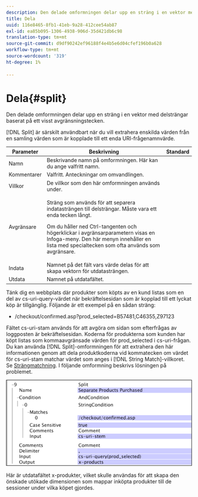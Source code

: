 ```yaml
---
description: Den delade omformningen delar upp en sträng i en vektor med delsträngar baserat på ett visst avgränsningstecken.
title: Dela
uuid: 116e8465-8fb1-41eb-9a28-412cee54ab87
exl-id: ea85b095-1306-4938-906d-35d421db6c98
translation-type: tm+mt
source-git-commit: d9df90242ef96188f4e4b5e6d04cfef196b0a628
workflow-type: tm+mt
source-wordcount: '319'
ht-degree: 1%

---
```


# Dela{#split}

Den delade omformningen delar upp en sträng i en vektor med delsträngar baserat på ett visst avgränsningstecken.

[!DNL Split] är särskilt användbart när du vill extrahera enskilda värden från en samling värden som är kopplade till ett enda URI-frågenamnvärde.

<table id="table_C97DA4E45DA844FAB8D61AABA22FF809"> 
 <thead> 
  <tr> 
   <th colname="col1" class="entry"> Parameter </th> 
   <th colname="col2" class="entry"> Beskrivning </th> 
   <th colname="col3" class="entry"> Standard </th> 
  </tr> 
 </thead>
 <tbody> 
  <tr> 
   <td colname="col1"> Namn </td> 
   <td colname="col2"> Beskrivande namn på omformningen. Här kan du ange valfritt namn. </td> 
   <td colname="col3"> </td> 
  </tr> 
  <tr> 
   <td colname="col1"> Kommentarer </td> 
   <td colname="col2"> Valfritt. Anteckningar om omvandlingen. </td> 
   <td colname="col3"> </td> 
  </tr> 
  <tr> 
   <td colname="col1"> Villkor </td> 
   <td colname="col2"> De villkor som den här omformningen används under. </td> 
   <td colname="col3"> </td> 
  </tr> 
  <tr> 
   <td colname="col1"> Avgränsare </td> 
   <td colname="col2"> <p>Sträng som används för att separera indatasträngen till delsträngar. Måste vara ett enda tecken långt. </p> <p> Om du håller ned Ctrl-tangenten och högerklickar i avgränsarparametern visas en Infoga-meny. Den här menyn innehåller en lista med specialtecken som ofta används som avgränsare. </p> </td> 
   <td colname="col3"> </td> 
  </tr> 
  <tr> 
   <td colname="col1"> Indata </td> 
   <td colname="col2"> Namnet på det fält vars värde delas för att skapa vektorn för utdatasträngen. </td> 
   <td colname="col3"> </td> 
  </tr> 
  <tr> 
   <td colname="col1"> Utdata </td> 
   <td colname="col2"> Namnet på utdatafältet. </td> 
   <td colname="col3"> </td> 
  </tr> 
 </tbody> 
</table>

Tänk dig en webbplats där produkter som köpts av en kund listas som en del av cs-uri-query-värdet när bekräftelsesidan som är kopplad till ett lyckat köp är tillgänglig. Följande är ett exempel på en sådan sträng:

* /checkout/confirmed.asp?prod_selected=B57481,C46355,Z97123

Fältet cs-uri-stam används för att avgöra om sidan som efterfrågas av loggposten är bekräftelsesidan. Koderna för produkterna som kunden har köpt listas som kommaavgränsade värden för prod_selected i cs-uri-frågan. Du kan använda [!DNL Split]-omformningen för att extrahera den här informationen genom att dela produktkoderna vid kommatecken om värdet för cs-uri-stam matchar värdet som anges i [!DNL String Match]-villkoret. Se [Strängmatchning](../../../../../home/c-dataset-const-proc/c-conditions/c-test-ops/c-test-op-con.md#section-f8d132085c6b4500bfbe4515b848142f). I följande omformning beskrivs lösningen på problemet.

![](assets/cfg_TransformationType_Split.png)

Här är utdatafältet x-produkter, vilket skulle användas för att skapa den önskade utökade dimensionen som mappar inköpta produkter till de sessioner under vilka köpet gjordes.
